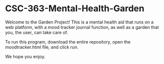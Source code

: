 # CSC-363-Mental-Health-Garden
Welcome to the Garden Project! This is a mental health aid that runs on a web platform, 
with a mood tracker journal function, as well as a garden that you, the user, can take care of.

To run this program, download the entire repository, open the moodtracker.html file, and click run.

We hope you enjoy.
